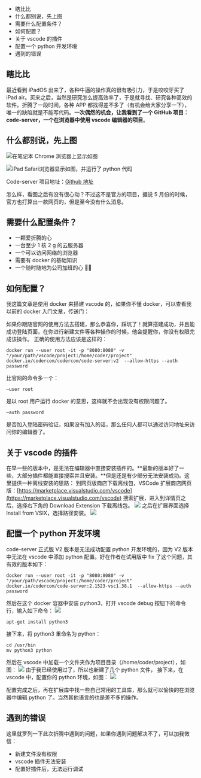 - 瞎比比
- 什么都别说，先上图
- 需要什么配置条件？
- 如何配置？
- 关于 vscode 的插件
- 配置一个 python 开发环境
- 遇到的错误

## 瞎比比
最近看到 iPadOS 出来了，各种牛逼的操作真的很有吸引力，于是咬咬牙买了 iPad air。买来之后，当然是研究怎么提高效率了，于是就寻找、研究各种高效的软件。折腾了一段时间，各种 APP 都找得差不多了（有机会给大家分享一下），唯一的缺陷就是不能写代码。**一次偶然的机会，让我看到了一个 GitHub 项目：code-server，一个在浏览器中使用 vscode 编辑器的项目**。

## 什么都别说，先上图
![在笔记本 Chrome 浏览器上显示如图](https://upload-images.jianshu.io/upload_images/2470773-e245724d9fb821ee.png?imageMogr2/auto-orient/strip%7CimageView2/2/w/1240)



![iPad Safari浏览器显示如图，并运行了 python 代码](https://upload-images.jianshu.io/upload_images/2470773-feadaefc7c281471.jpeg?imageMogr2/auto-orient/strip%7CimageView2/2/w/1240)

Code-server 项目地址：[Github 地址](https://github.com/cdr/code-server)

怎么样，看图之后有没有很心动？不过这不是官方的项目，据说 5 月份的时候，官方也打算出一款网页的，但是至今没有什么消息。

## 需要什么配置条件？
- 一颗爱折腾的心
- 一台至少 1 核 2 g 的云服务器
- 一个可以访问网络的浏览器
- 需要有 docker 的基础知识
- 一个随时随地为公司加班的心 🤦‍♀️

## 如何配置？
我这篇文章是使用 docker 来搭建 vscode 的，如果你不懂 docker，可以查看我以前的 docker 入门文章，传送门：

如果你跟随官网的使用方法去搭建，那么恭喜你，踩坑了！就算搭建成功，并且能成功登陆页面，在你进行新建文件等各种操作的时候，他会提醒你，你没有权限完成该操作。
正确的使用方法应该是这样的：
```
docker run --user root -it -p "8080:8080" -v "/your/path/vscode/project:/home/coder/project" docker.io/codercom/codercom/code-server:v2  --allow-https --auth password
```
比官网的命令多一个：
```
—user root
```
是以 root 用户运行 docker 的意思，这样就不会出现没有权限问题了。
```
—auth password
```
是否加入登陆密码验证，如果没有加入的话，那么任何人都可以通过访问地址来访问你的编辑器了。

## 关于 vscode 的插件
在早一些的版本中，是无法在编辑器中直接安装插件的。**最新的版本好了一些，大部分插件都能直接搜索并且安装。**但是还是有少部分无法安装成功。这里提供一种离线安装的思路：
到网页版商店下载离线包，VSCode 扩展商店网页版：[https://marketplace.visualstudio.com/vscode](https://marketplace.visualstudio.com/vscode)
搜索扩展，进入到详情页之后，选择右下角的 Download Extension 下载离线包。
![](https://upload-images.jianshu.io/upload_images/2470773-cba70ee2b5c3478d.png?imageMogr2/auto-orient/strip%7CimageView2/2/w/1240)
之后在扩展界面选择Install from VSIX，选择路径安装。
![](https://upload-images.jianshu.io/upload_images/2470773-70b90c8e35f64060.png?imageMogr2/auto-orient/strip%7CimageView2/2/w/1240)


## 配置一个 python 开发环境
code-server 正式版 V2 版本是无法成功配置 python 开发环境的，因为 V2 版本中无法在 vscode 中添加 python 配置。好在作者在试用版中 fix 了这个问题，其有效的版本如下：
```
docker run --user root -it -p "8080:8080" -v "/your/path/vscode/project:/home/coder/project" docker.io/codercom/code-server:2.1523-vsc1.38.1  --allow-https --auth password
```

然后在这个 docker 容器中安装 python3，打开 vscode debug 按钮下的命令行，输入如下命令：
![](https://upload-images.jianshu.io/upload_images/2470773-dd365a2cdaae9544.png?imageMogr2/auto-orient/strip%7CimageView2/2/w/1240)

```
apt-get install python3
```
接下来，将 python3 重命名为 python：

```
cd /usr/bin
mv python3 python
```
然后在 vscode 中加载一个文件夹作为项目目录（/home/coder/project），如图：
![](https://upload-images.jianshu.io/upload_images/2470773-221d550fc41c9f3b.png?imageMogr2/auto-orient/strip%7CimageView2/2/w/1240)
由于我已经使用过了，所以也新建了几个 python 文件，
接下来，在 vscode 中，配置你的 python 环境，如图：
![](https://upload-images.jianshu.io/upload_images/2470773-9bdef330a6a5a735.png?imageMogr2/auto-orient/strip%7CimageView2/2/w/1240)

配置完成之后，再在扩展库中找一些自己常用的工具库，那么就可以愉快的在浏览器中编辑 python 了。当然其他语言的也是差不多的操作。

## 遇到的错误
这里就罗列一下此次折腾中遇到的问题，如果你遇到问题解决不了，可以加我微信：
- 新建文件没有权限
- vscode 插件无法安装
- 配置好插件后，无法运行调试

